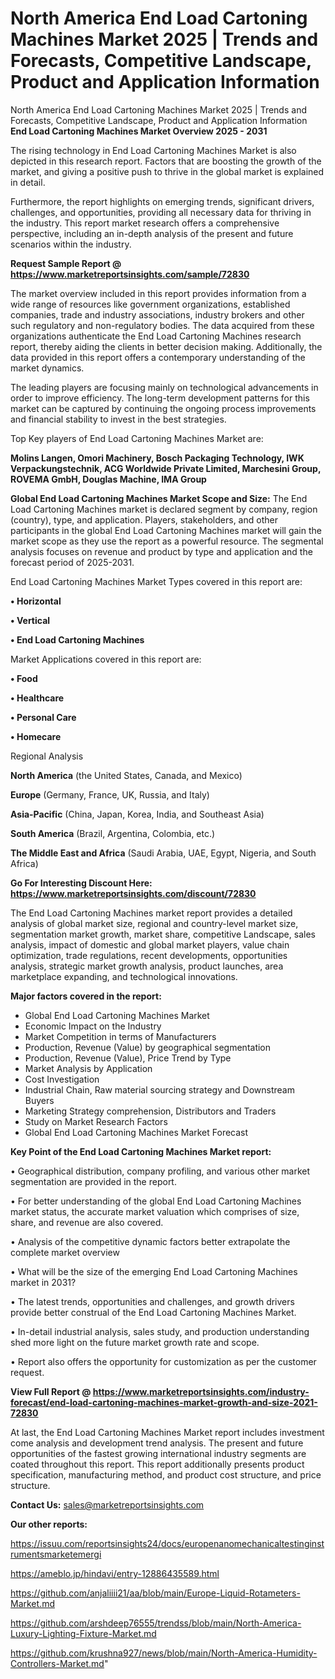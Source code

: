 # North America End Load Cartoning Machines Market 2025 | Trends and Forecasts, Competitive Landscape, Product and Application Information
North America End Load Cartoning Machines Market 2025 | Trends and Forecasts, Competitive Landscape, Product and Application Information
<Strong> End Load Cartoning Machines Market Overview 2025 - 2031</strong>

The rising technology in End Load Cartoning Machines Market is also depicted in this research report. Factors that are boosting the growth of the market, and giving a positive push to thrive in the global market is explained in detail.

Furthermore, the report highlights on emerging trends, significant drivers, challenges, and opportunities, providing all necessary data for thriving in the industry. This report market research offers a comprehensive perspective, including an in-depth analysis of the present and future scenarios within the industry.

<strong>Request Sample Report @ <a href=https://www.marketreportsinsights.com/sample/72830>https://www.marketreportsinsights.com/sample/72830</a></strong>

The market overview included in this report provides information from a wide range of resources like government organizations, established companies, trade and industry associations, industry brokers and other such regulatory and non-regulatory bodies. The data acquired from these organizations authenticate the End Load Cartoning Machines research report, thereby aiding the clients in better decision making. Additionally, the data provided in this report offers a contemporary understanding of the market dynamics.

The leading players are focusing mainly on technological advancements in order to improve efficiency. The long-term development patterns for this market can be captured by continuing the ongoing process improvements and financial stability to invest in the best strategies.

Top Key players of End Load Cartoning Machines Market are:

<strong>Molins Langen, Omori Machinery, Bosch Packaging Technology, IWK Verpackungstechnik, ACG Worldwide Private Limited, Marchesini Group, ROVEMA GmbH, Douglas Machine, IMA Group</strong>

<strong><b>Global End Load Cartoning Machines Market Scope and Size:</b></strong>
The End Load Cartoning Machines market is declared segment by company, region (country), type, and application. Players, stakeholders, and other participants in the global End Load Cartoning Machines market will gain the market scope as they use the report as a powerful resource. The segmental analysis focuses on revenue and product by type and application and the forecast period of 2025-2031.

End Load Cartoning Machines Market Types covered in this report are:

<strong>• Horizontal

• Vertical

• End Load Cartoning Machines</strong>

Market Applications covered in this report are:

<strong>• Food

• Healthcare

• Personal Care

• Homecare</strong> 

Regional Analysis

<strong>North America</strong> (the United States, Canada, and Mexico)

<strong>Europe</strong> (Germany, France, UK, Russia, and Italy)

<strong>Asia-Pacific</strong> (China, Japan, Korea, India, and Southeast Asia)

<strong>South America</strong> (Brazil, Argentina, Colombia, etc.)

<strong>The Middle East and Africa</strong> (Saudi Arabia, UAE, Egypt, Nigeria, and South Africa)

<strong>Go For Interesting Discount Here: <a href=https://www.marketreportsinsights.com/discount/72830>https://www.marketreportsinsights.com/discount/72830</a></strong>

The End Load Cartoning Machines market report provides a detailed analysis of global market size, regional and country-level market size, segmentation market growth, market share, competitive Landscape, sales analysis, impact of domestic and global market players, value chain optimization, trade regulations, recent developments, opportunities analysis, strategic market growth analysis, product launches, area marketplace expanding, and technological innovations.

<strong><b>Major factors covered in the report:</b></strong>
<ul>
  <li>Global End Load Cartoning Machines Market </li>
  <li>Economic Impact on the Industry</li>
  <li>Market Competition in terms of Manufacturers</li>
  <li>Production, Revenue (Value) by geographical segmentation</li>
  <li>Production, Revenue (Value), Price Trend by Type</li>
  <li>Market Analysis by Application</li>
  <li>Cost Investigation</li>
  <li>Industrial Chain, Raw material sourcing strategy and Downstream Buyers</li>
  <li>Marketing Strategy comprehension, Distributors and Traders</li>
  <li>Study on Market Research Factors</li>
  <li>Global End Load Cartoning Machines Market Forecast</li>
</ul>

<strong><b>Key Point of the End Load Cartoning Machines Market report:</b></strong>

• Geographical distribution, company profiling, and various other market segmentation are provided in the report.

• For better understanding of the global End Load Cartoning Machines market status, the accurate market valuation which comprises of size, share, and revenue are also covered.

• Analysis of the competitive dynamic factors better extrapolate the complete market overview

• What will be the size of the emerging End Load Cartoning Machines market in 2031?

• The latest trends, opportunities and challenges, and growth drivers provide better construal of the End Load Cartoning Machines Market.

• In-detail industrial analysis, sales study, and production understanding shed more light on the future market growth rate and scope.

• Report also offers the opportunity for customization as per the customer request.

<strong><b>View Full Report @ <a href=https://www.marketreportsinsights.com/industry-forecast/end-load-cartoning-machines-market-growth-and-size-2021-72830>https://www.marketreportsinsights.com/industry-forecast/end-load-cartoning-machines-market-growth-and-size-2021-72830</a></b></strong>


At last, the End Load Cartoning Machines Market report includes investment come analysis and development trend analysis. The present and future opportunities of the fastest growing international industry segments are coated throughout this report. This report additionally presents product specification, manufacturing method, and product cost structure, and price structure.

<strong>Contact Us:</strong>
sales@marketreportsinsights.com

<strong>Our other reports:</strong>

<a href=https://issuu.com/reportsinsights24/docs/europenanomechanicaltestinginstrumentsmarketemergi>https://issuu.com/reportsinsights24/docs/europenanomechanicaltestinginstrumentsmarketemergi</a>

<a href=https://ameblo.jp/hindavi/entry-12886435589.html>https://ameblo.jp/hindavi/entry-12886435589.html</a>

<a href=https://github.com/anjaliiii21/aa/blob/main/Europe-Liquid-Rotameters-Market.md>https://github.com/anjaliiii21/aa/blob/main/Europe-Liquid-Rotameters-Market.md</a>

<a href=https://github.com/arshdeep76555/trendss/blob/main/North-America-Luxury-Lighting-Fixture-Market.md>https://github.com/arshdeep76555/trendss/blob/main/North-America-Luxury-Lighting-Fixture-Market.md</a>

<a href=https://github.com/krushna927/news/blob/main/North-America-Humidity-Controllers-Market.md>https://github.com/krushna927/news/blob/main/North-America-Humidity-Controllers-Market.md</a>"
